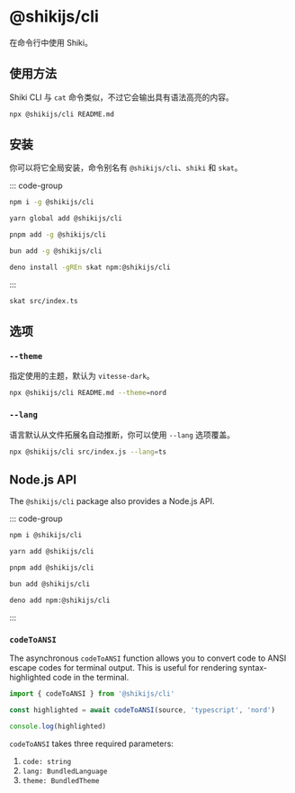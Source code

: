# @shikijs/cli

<Badges name="@shikijs/cli" />

在命令行中使用 Shiki。

## 使用方法

Shiki CLI 与 `cat` 命令类似，不过它会输出具有语法高亮的内容。

```bash
npx @shikijs/cli README.md
```

## 安装

你可以将它全局安装，命令别名有 `@shikijs/cli`、`shiki` 和 `skat`。

::: code-group

```sh [npm]
npm i -g @shikijs/cli
```

```sh [yarn]
yarn global add @shikijs/cli
```

```sh [pnpm]
pnpm add -g @shikijs/cli
```

```sh [bun]
bun add -g @shikijs/cli
```

```sh [deno]
deno install -gREn skat npm:@shikijs/cli
```

:::

```sh
skat src/index.ts
```

## 选项

### `--theme`

指定使用的主题，默认为 `vitesse-dark`。

```bash
npx @shikijs/cli README.md --theme=nord
```

### `--lang`

语言默认从文件拓展名自动推断，你可以使用 `--lang` 选项覆盖。

```bash
npx @shikijs/cli src/index.js --lang=ts
```

## Node.js API

The `@shikijs/cli` package also provides a Node.js API.

::: code-group

```sh [npm]
npm i @shikijs/cli
```

```sh [yarn]
yarn add @shikijs/cli
```

```sh [pnpm]
pnpm add @shikijs/cli
```

```sh [bun]
bun add @shikijs/cli
```

```sh [deno]
deno add npm:@shikijs/cli
```

:::

### `codeToANSI`

The asynchronous `codeToANSI` function allows you to convert code to ANSI escape codes for terminal output.
This is useful for rendering syntax-highlighted code in the terminal.

```ts
import { codeToANSI } from '@shikijs/cli'

const highlighted = await codeToANSI(source, 'typescript', 'nord')

console.log(highlighted)
```

`codeToANSI` takes three required parameters:

1. `code: string`
2. `lang: BundledLanguage`
3. `theme: BundledTheme`
